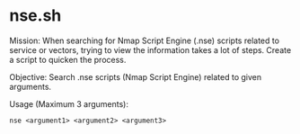 # nse.sh
Mission: When searching for Nmap Script Engine (.nse) scripts related to service or vectors, trying to view the information takes a lot of steps. Create a script to quicken the process.

Objective: Search .nse scripts (Nmap Script Engine) related to given arguments.

Usage (Maximum 3 arguments):

	nse <argument1> <argument2> <argument3>

